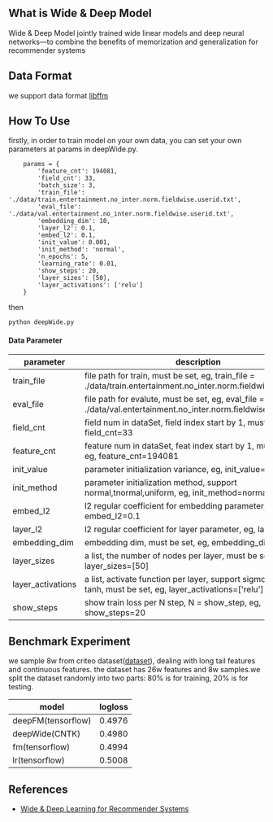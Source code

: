 ## What is Wide & Deep Model 
Wide & Deep Model jointly trained wide linear models and deep neural networks—to combine the benefits of memorization and generalization for recommender systems
## Data Format
we support data format [libffm](https://github.com/guestwalk/libffm)

## How To Use

firstly, in order to train model on your own data, you can set your own parameters at params in deepWide.py.
```
    params = {
        'feature_cnt': 194081,
        'field_cnt': 33,
        'batch_size': 3,
        'train_file': './data/train.entertainment.no_inter.norm.fieldwise.userid.txt',
        'eval_file': './data/val.entertainment.no_inter.norm.fieldwise.userid.txt',
        'embedding_dim': 10,
        'layer_l2': 0.1,
        'embed_l2': 0.1,
        'init_value': 0.001,
        'init_method': 'normal',
        'n_epochs': 5,
        'learning_rate': 0.01,
        'show_steps': 20,
        'layer_sizes': [50],
        'layer_activations': ['relu']
    }

``` 
then
```
python deepWide.py
``` 

#### Data Parameter
parameter |description | 
----|------| 
train_file | file path for train, must be set, eg, train_file = ./data/train.entertainment.no_inter.norm.fieldwise.userid.txt
eval_file | file path for evalute, must be set, eg, eval_file = ./data/val.entertainment.no_inter.norm.fieldwise.userid.txt
field_cnt | field num in dataSet, field index start by 1, must be set, eg, field_cnt=33
feature_cnt | feature num in dataSet, feat index start by 1, must be set , eg, feature_cnt=194081
init_value | parameter initialization variance, eg, init_value=0.001
init_method | parameter initialization method, support normal,tnormal,uniform, eg, init_method=normal
embed_l2 | l2 regular coefficient for embedding parameter, eg, embed_l2=0.1
layer_l2 | l2 regular coefficient for layer parameter, eg, layer_l2=0.1
embedding_dim | embedding dim, must be set, eg, embedding_dim=10
layer_sizes | a list, the number of nodes per layer, must be set, eg, layer_sizes=[50]
layer_activations | a list, activate function per layer, support sigmoid, relu, tanh, must be set, eg, layer_activations=['relu']
show_steps | show train loss per N step, N = show_step, eg, show_steps=20
## Benchmark Experiment
we sample 8w from criteo dataset([dataset](https://www.kaggle.com/c/criteo-display-ad-challenge)), dealing with long tail features and continuous features. the dataset has 26w features and 8w samples.we split the dataset randomly into two parts: 80% is for training, 20% is for testing.

model |logloss | 
----|------| 
deepFM(tensorflow) | 0.4976 | 
deepWide(CNTK) | 0.4980 | 
fm(tensorflow) | 0.4994 |  
lr(tensorflow) | 0.5008 |   

## References
- [Wide & Deep Learning for Recommender Systems](https://arxiv.org/abs/1606.07792)
